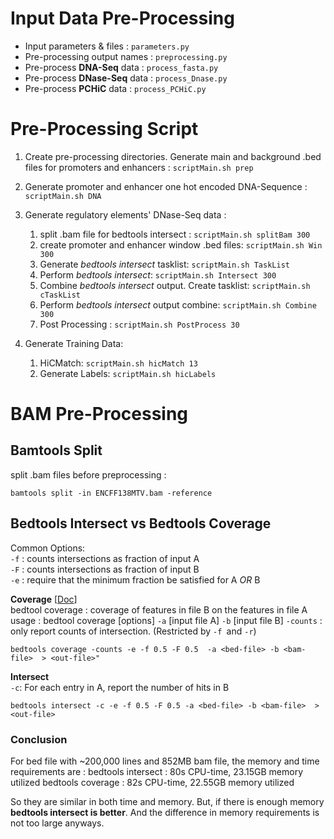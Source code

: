 # Input Data Pre-Processing 

- Input parameters & files : `parameters.py`  
- Pre-processing output names : `preprocessing.py`  
- Pre-process **DNA-Seq** data : `process_fasta.py`  
- Pre-process **DNase-Seq** data : `process_Dnase.py`
- Pre-process **PCHiC** data : `process_PCHiC.py`

# Pre-Processing Script 


1. Create pre-processing directories. Generate main and background .bed files for promoters and enhancers : `scriptMain.sh prep`

2. Generate promoter and enhancer one hot encoded DNA-Sequence : `scriptMain.sh DNA`

3. Generate regulatory elements' DNase-Seq data : 
	1. split .bam file for bedtools intersect : `scriptMain.sh splitBam 300`
	2. create promoter and enhancer window .bed files:  `scriptMain.sh Win 300`
	3. Generate *bedtools intersect* tasklist: `scriptMain.sh TaskList`
	4. Perform *bedtools intersect*: `scriptMain.sh Intersect 300`
	5. Combine *bedtools intersect* output. Create tasklist: `scriptMain.sh cTaskList`
	6. Perform *bedtools intersect* output combine: `scriptMain.sh Combine 300`
	7. Post Processing :  `scriptMain.sh PostProcess 30`

3. Generate Training Data:
	1. HiCMatch: `scriptMain.sh hicMatch 13`
	2. Generate Labels: `scriptMain.sh hicLabels`


# BAM Pre-Processing

## Bamtools Split

split .bam files before preprocessing :

	bamtools split -in ENCFF138MTV.bam -reference


## Bedtools Intersect vs Bedtools Coverage

Common Options:  
`-f` : counts intersections as fraction of input A  
`-F` : counts intersections as fraction of input B  
`-e` : require that the minimum fraction be satisfied for A _OR_ B

**Coverage**
\[[Doc](https://bedtools.readthedocs.io/en/latest/content/tools/intersect.html)\]  
bedtool coverage : coverage of features in file B on the features in file A
	usage : bedtool coverage [options] `-a` [input file A] `-b` [input file B]
`-counts` :  only report counts of intersection. (Restricted by `-f `and `-r`)

	bedtools coverage -counts -e -f 0.5 -F 0.5  -a <bed-file> -b <bam-file>  > <out-file>"

**Intersect**  
`-c`: For each entry in A, report the number of hits in B 

	bedtools intersect -c -e -f 0.5 -F 0.5 -a <bed-file> -b <bam-file>  > <out-file>


### Conclusion
For bed file with \~200,000 lines and 852MB bam file, the memory and time requirements are :
bedtools intersect : 80s CPU-time, 23.15GB memory utilized
bedtools coverage : 82s CPU-time, 22.55GB memory utilized
 
So they are similar in both time and memory. But, if there is enough memory **bedtools intersect is better**. And the difference in memory requirements is not too large anyways.
 







